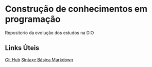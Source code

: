 #  Construção de conhecimentos em programação 
Repositorio da evolução dos estudos na DIO

## Links Úteis
[Git Hub](https://github.com)
[Sintaxe Básica Markdown](https://www.markdownguide.org/basic-syntax/)
